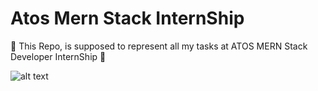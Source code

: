 # Atos Mern Stack InternShip
🔷 This Repo, is supposed to represent all my tasks at ATOS MERN Stack Developer InternShip 🔷




![alt text](https://1000logos.net/wp-content/uploads/2020/08/Logo-Atos.jpg)
